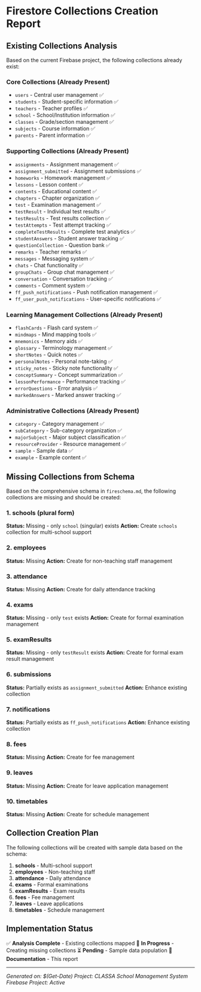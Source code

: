 # Firestore Collections Creation Report

## Existing Collections Analysis

Based on the current Firebase project, the following collections already exist:

### Core Collections (Already Present)
- `users` - Central user management ✅
- `students` - Student-specific information ✅
- `teachers` - Teacher profiles ✅
- `school` - School/Institution information ✅
- `classes` - Grade/section management ✅
- `subjects` - Course information ✅
- `parents` - Parent information ✅

### Supporting Collections (Already Present)
- `assignments` - Assignment management ✅
- `assignment_submitted` - Assignment submissions ✅
- `homeworks` - Homework management ✅
- `lessons` - Lesson content ✅
- `contents` - Educational content ✅
- `chapters` - Chapter organization ✅
- `test` - Examination management ✅
- `testResult` - Individual test results ✅
- `testResults` - Test results collection ✅
- `testAttempts` - Test attempt tracking ✅
- `completeTestResults` - Complete test analytics ✅
- `studentAnswers` - Student answer tracking ✅
- `questionCollection` - Question bank ✅
- `remarks` - Teacher remarks ✅
- `messages` - Messaging system ✅
- `chats` - Chat functionality ✅
- `groupChats` - Group chat management ✅
- `conversation` - Conversation tracking ✅
- `comments` - Comment system ✅
- `ff_push_notifications` - Push notification management ✅
- `ff_user_push_notifications` - User-specific notifications ✅

### Learning Management Collections (Already Present)
- `flashCards` - Flash card system ✅
- `mindmaps` - Mind mapping tools ✅
- `mnemonics` - Memory aids ✅
- `glossary` - Terminology management ✅
- `shortNotes` - Quick notes ✅
- `personalNotes` - Personal note-taking ✅
- `sticky_notes` - Sticky note functionality ✅
- `conceptSummary` - Concept summarization ✅
- `lessonPerformance` - Performance tracking ✅
- `errorQuestions` - Error analysis ✅
- `markedAnswers` - Marked answer tracking ✅

### Administrative Collections (Already Present)
- `category` - Category management ✅
- `subCategory` - Sub-category organization ✅
- `majorSubject` - Major subject classification ✅
- `resourceProvider` - Resource management ✅
- `sample` - Sample data ✅
- `example` - Example content ✅

## Missing Collections from Schema

Based on the comprehensive schema in `fireschema.md`, the following collections are missing and should be created:

### 1. schools (plural form)
**Status:** Missing - only `school` (singular) exists
**Action:** Create `schools` collection for multi-school support

### 2. employees
**Status:** Missing
**Action:** Create for non-teaching staff management

### 3. attendance
**Status:** Missing
**Action:** Create for daily attendance tracking

### 4. exams
**Status:** Missing - only `test` exists
**Action:** Create for formal examination management

### 5. examResults
**Status:** Missing - only `testResult` exists
**Action:** Create for formal exam result management

### 6. submissions
**Status:** Partially exists as `assignment_submitted`
**Action:** Enhance existing collection

### 7. notifications
**Status:** Partially exists as `ff_push_notifications`
**Action:** Enhance existing collection

### 8. fees
**Status:** Missing
**Action:** Create for fee management

### 9. leaves
**Status:** Missing
**Action:** Create for leave application management

### 10. timetables
**Status:** Missing
**Action:** Create for schedule management

## Collection Creation Plan

The following collections will be created with sample data based on the schema:

1. **schools** - Multi-school support
2. **employees** - Non-teaching staff
3. **attendance** - Daily attendance
4. **exams** - Formal examinations
5. **examResults** - Exam results
6. **fees** - Fee management
7. **leaves** - Leave applications
8. **timetables** - Schedule management

## Implementation Status

✅ **Analysis Complete** - Existing collections mapped
🔄 **In Progress** - Creating missing collections
⏳ **Pending** - Sample data population
📝 **Documentation** - This report

---

*Generated on: $(Get-Date)*
*Project: CLASSA School Management System*
*Firebase Project: Active*